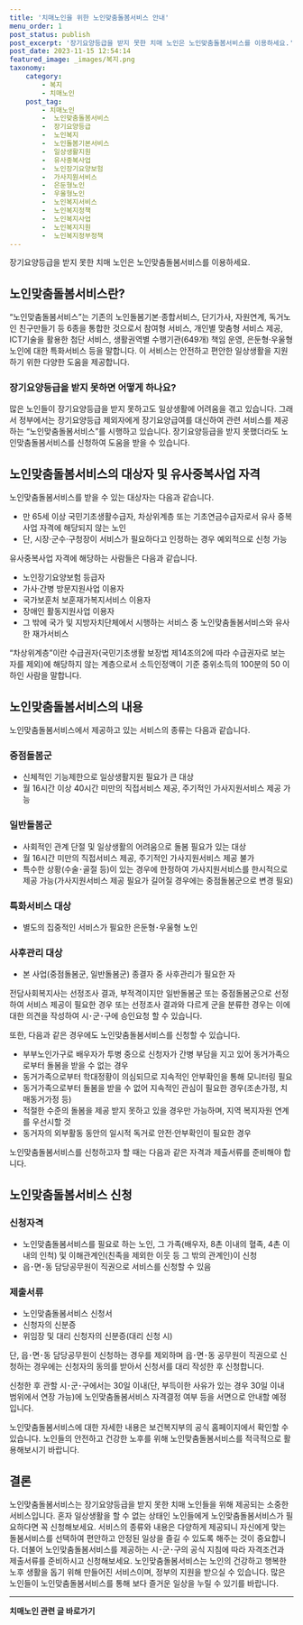 ```yaml
---
title: '치매노인을 위한 노인맞춤돌봄서비스 안내'
menu_order: 1
post_status: publish
post_excerpt: '장기요양등급을 받지 못한 치매 노인은 노인맞춤돌봄서비스를 이용하세요.'
post_date: 2023-11-15 12:54:14
featured_image: _images/복지.png
taxonomy:
    category:
        - 복지
        - 치매노인
    post_tag:
        - 치매노인
        -  노인맞춤돌봄서비스
        -  장기요양등급
        -  노인복지
        -  노인돌봄기본서비스
        -  일상생활지원
        -  유사중복사업
        -  노인장기요양보험
        -  가사지원서비스
        -  은둔형노인
        -  우울형노인
        -  노인복지서비스
        -  노인복지정책
        -  노인복지사업
        -  노인복지지원
        -  노인복지정부정책
---
```



장기요양등급을 받지 못한 치매 노인은 노인맞춤돌봄서비스를 이용하세요. 

## 노인맞춤돌봄서비스란?

“노인맞춤돌봄서비스”는 기존의 노인돌봄기본·종합서비스, 단기가사, 자원연계, 독거노인 친구만들기 등 6종을 통합한 것으로서 참여형 서비스, 개인별 맞춤형 서비스 제공, ICT기술을 활용한 첨단 서비스, 생활권역별 수행기관(649개) 책임 운영, 은둔형·우울형 노인에 대한 특화서비스 등을 말합니다. 이 서비스는 안전하고 편안한 일상생활을 지원하기 위한 다양한 도움을 제공합니다. 

### 장기요양등급을 받지 못하면 어떻게 하나요? 

많은 노인들이 장기요양등급을 받지 못하고도 일상생활에 어려움을 겪고 있습니다. 그래서 정부에서는 장기요양등급 제외자에게 장기요양급여를 대신하여 관련 서비스를 제공하는 “노인맞춤돌봄서비스”를 시행하고 있습니다. 장기요양등급을 받지 못했더라도 노인맞춤돌봄서비스를 신청하여 도움을 받을 수 있습니다.

## 노인맞춤돌봄서비스의 대상자 및 유사중복사업 자격

노인맞춤돌봄서비스를 받을 수 있는 대상자는 다음과 같습니다.

- 만 65세 이상 국민기초생활수급자, 차상위계층 또는 기초연금수급자로서 유사 중복사업 자격에 해당되지 않는 노인
- 단, 시장·군수·구청장이 서비스가 필요하다고 인정하는 경우 예외적으로 신청 가능

유사중복사업 자격에 해당하는 사람들은 다음과 같습니다.
- 노인장기요양보험 등급자
- 가사·간병 방문지원사업 이용자
- 국가보훈처 보훈재가복지서비스 이용자
- 장애인 활동지원사업 이용자
- 그 밖에 국가 및 지방자치단체에서 시행하는 서비스 중 노인맞춤돌봄서비스와 유사한 재가서비스

“차상위계층”이란 수급권자(국민기초생활 보장법 제14조의2에 따라 수급권자로 보는 자를 제외)에 해당하지 않는 계층으로서 소득인정액이 기준 중위소득의 100분의 50 이하인 사람을 말합니다.

## 노인맞춤돌봄서비스의 내용

노인맞춤돌봄서비스에서 제공하고 있는 서비스의 종류는 다음과 같습니다.

### 중점돌봄군
- 신체적인 기능제한으로 일상생활지원 필요가 큰 대상
- 월 16시간 이상 40시간 미만의 직접서비스 제공, 주기적인 가사지원서비스 제공 가능

### 일반돌봄군
- 사회적인 관계 단절 및 일상생활의 어려움으로 돌봄 필요가 있는 대상
- 월 16시간 미만의 직접서비스 제공, 주기적인 가사지원서비스 제공 불가
- 특수한 상황(수술･골절 등)이 있는 경우에 한정하여 가사지원서비스를 한시적으로 제공 가능(가사지원서비스 제공 필요가 길어질 경우에는 중점돌봄군으로 변경 필요)

### 특화서비스 대상
- 별도의 집중적인 서비스가 필요한 은둔형･우울형 노인

### 사후관리 대상
- 본 사업(중점돌봄군, 일반돌봄군) 종결자 중 사후관리가 필요한 자

전담사회복지사는 선정조사 결과, 부적격이지만 일반돌봄군 또는 중점돌봄군으로 선정하여 서비스 제공이 필요한 경우 또는 선정조사 결과와 다르게 군을 분류한 경우는 이에 대한 의견을 작성하여 시･군･구에 승인요청 할 수 있습니다.

또한, 다음과 같은 경우에도 노인맞춤돌봄서비스를 신청할 수 있습니다.
- 부부노인가구로 배우자가 투병 중으로 신청자가 간병 부담을 지고 있어 동거가족으로부터 돌봄을 받을 수 없는 경우
- 동거가족으로부터 학대정황이 의심되므로 지속적인 안부확인을 통해 모니터링 필요
- 동거가족으로부터 돌봄을 받을 수 없어 지속적인 관심이 필요한 경우(조손가정, 치매동거가정 등)
- 적절한 수준의 돌봄을 제공 받지 못하고 있을 경우만 가능하며, 지역 복지자원 연계를 우선시할 것
- 동거자의 외부활동 동안의 일시적 독거로 안전·안부확인이 필요한 경우

노인맞춤돌봄서비스를 신청하고자 할 때는 다음과 같은 자격과 제출서류를 준비해야 합니다.

## 노인맞춤돌봄서비스 신청

### 신청자격
- 노인맞춤돌봄서비스를 필요로 하는 노인, 그 가족(배우자, 8촌 이내의 혈족, 4촌 이내의 인척) 및 이해관계인(친족을 제외한 이웃 등 그 밖의 관계인)이 신청
- 읍･면･동 담당공무원이 직권으로 서비스를 신청할 수 있음

### 제출서류
- 노인맞춤돌봄서비스 신청서
- 신청자의 신분증
- 위임장 및 대리 신청자의 신분증(대리 신청 시)

단, 읍･면･동 담당공무원이 신청하는 경우를 제외하며 읍･면･동 공무원이 직권으로 신청하는 경우에는 신청자의 동의를 받아서 신청서를 대리 작성한 후 신청합니다.

신청한 후 관할 시･군･구에서는 30일 이내(단, 부득이한 사유가 있는 경우 30일 이내 범위에서 연장 가능)에 노인맞춤돌봄서비스 자격결정 여부 등을 서면으로 안내할 예정입니다.

노인맞춤돌봄서비스에 대한 자세한 내용은 보건복지부의 공식 홈페이지에서 확인할 수 있습니다. 노인들의 안전하고 건강한 노후를 위해 노인맞춤돌봄서비스를 적극적으로 활용해보시기 바랍니다. 

## 결론

노인맞춤돌봄서비스는 장기요양등급을 받지 못한 치매 노인들을 위해 제공되는 소중한 서비스입니다. 혼자 일상생활을 할 수 없는 상태인 노인들에게 노인맞춤돌봄서비스가 필요하다면 꼭 신청해보세요. 서비스의 종류와 내용은 다양하게 제공되니 자신에게 맞는 돌봄서비스를 선택하여 편안하고 안정된 일상을 즐길 수 있도록 해주는 것이 중요합니다. 더불어 노인맞춤돌봄서비스를 제공하는 시･군･구의 공식 지침에 따라 자격조건과 제출서류를 준비하시고 신청해보세요. 노인맞춤돌봄서비스는 노인의 건강하고 행복한 노후 생활을 돕기 위해 만들어진 서비스이며, 정부의 지원을 받으실 수 있습니다. 많은 노인들이 노인맞춤돌봄서비스를 통해 보다 즐거운 일상을 누릴 수 있기를 바랍니다.
<!-- wp:separator -->
<hr class="wp-block-separator has-alpha-channel-opacity"/>
<!-- /wp:separator -->

<!-- wp:group {"backgroundColor":"base","layout":{"type":"constrained"}} -->
<div class="wp-block-group has-base-background-color has-background"><!-- wp:paragraph {"align":"center","fontSize":"medium"} -->
<p class="has-text-align-center has-large-font-size"><strong>치매노인 관련 글 바로가기</strong></p>
<!-- /wp:paragraph -->


<!-- wp:latest-posts
{"categories":[{"id":24707,"count":19,"description":"","link":"https://uknowlaw.com/category/%ec%b9%98%eb%a7%a4%eb%85%b8%ec%9d%b8/","name":"치매노인","slug":"치매노인","taxonomy":"category","parent":0,"meta":[],"_links":{"self":[{"href":"https://uknowlaw.com/wp-json/wp/v2/categories/24707"}],"collection":[{"href":"https://uknowlaw.com/wp-json/wp/v2/categories"}],"about":[{"href":"https://uknowlaw.com/wp-json/wp/v2/taxonomies/category"}],"wp:post_type":[{"href":"https://uknowlaw.com/wp-json/wp/v2/posts?categories=24707"}],"curies":[{"name":"wp","href":"https://api.w.org/{rel}","templated":true}]}}],"postsToShow":100,"excerptLength":28,"postLayout":"grid","columns":2,"featuredImageAlign":"left","featuredImageSizeSlug":"large","fontSize":"small"} /--></div>
<!-- /wp:group -->